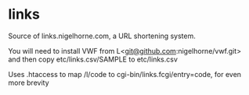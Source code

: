 # links
Source of links.nigelhorne.com, a URL shortening system.

You will need to install VWF from L<git@github.com:nigelhorne/vwf.git>
and then copy etc/links.csv/SAMPLE to etc/links.csv

Uses .htaccess to map /l/code to cgi-bin/links.fcgi/entry=code, for even more brevity
